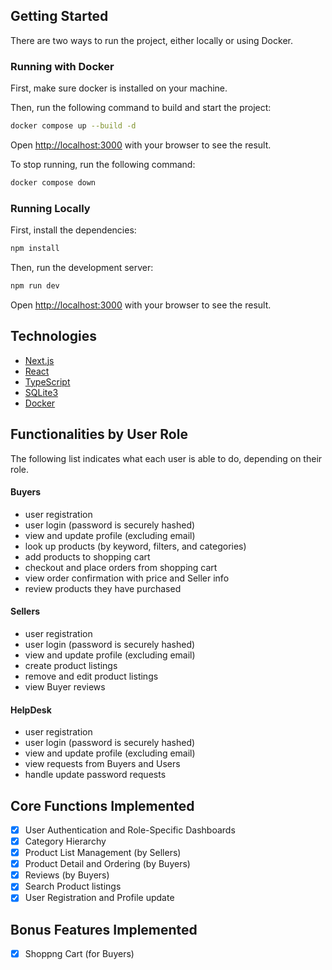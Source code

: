 ## Getting Started

There are two ways to run the project, either locally or using Docker.

### Running with Docker

First, make sure docker is installed on your machine.

Then, run the following command to build and start the project:

```bash
docker compose up --build -d
```

Open [http://localhost:3000](http://localhost:3000) with your browser to see the result.

To stop running, run the following command:

```bash
docker compose down
```

### Running Locally

First, install the dependencies:

```bash
npm install
```

Then, run the development server:

```bash
npm run dev
```

Open [http://localhost:3000](http://localhost:3000) with your browser to see the result.

## Technologies

- [Next.js](https://nextjs.org/)
- [React](https://reactjs.org/)
- [TypeScript](https://www.typescriptlang.org/)
- [SQLite3](https://www.sqlite.org/index.html)
- [Docker](https://www.docker.com/)

## Functionalities by User Role
The following list indicates what each user is able to do, depending on their role. 

#### Buyers
- user registration
- user login (password is securely hashed)
- view and update profile (excluding email) 
- look up products (by keyword, filters, and categories)
- add products to shopping cart
- checkout and place orders from shopping cart
- view order confirmation with price and Seller info
- review products they have purchased

#### Sellers
- user registration
- user login (password is securely hashed)
- view and update profile (excluding email) 
- create product listings
- remove and edit product listings
- view Buyer reviews

#### HelpDesk
- user registration
- user login (password is securely hashed)
- view and update profile (excluding email) 
- view requests from Buyers and Users
- handle update password requests

## Core Functions Implemented
-[x] User Authentication and Role-Specific Dashboards
-[x] Category Hierarchy
-[x] Product List Management (by Sellers)
-[x] Product Detail and Ordering (by Buyers)
-[x] Reviews (by Buyers)
-[x] Search Product listings
-[x] User Registration and Profile update

## Bonus Features Implemented
-[x] Shoppng Cart (for Buyers)